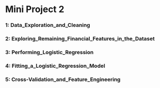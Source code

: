 # Mini Project 2


### 1: Data_Exploration_and_Cleaning
### 2: Exploring_Remaining_Financial_Features_in_the_Dataset
### 3: Performing_Logistic_Regression
### 4: Fitting_a_Logistic_Regression_Model
### 5: Cross-Validation_and_Feature_Engineering
